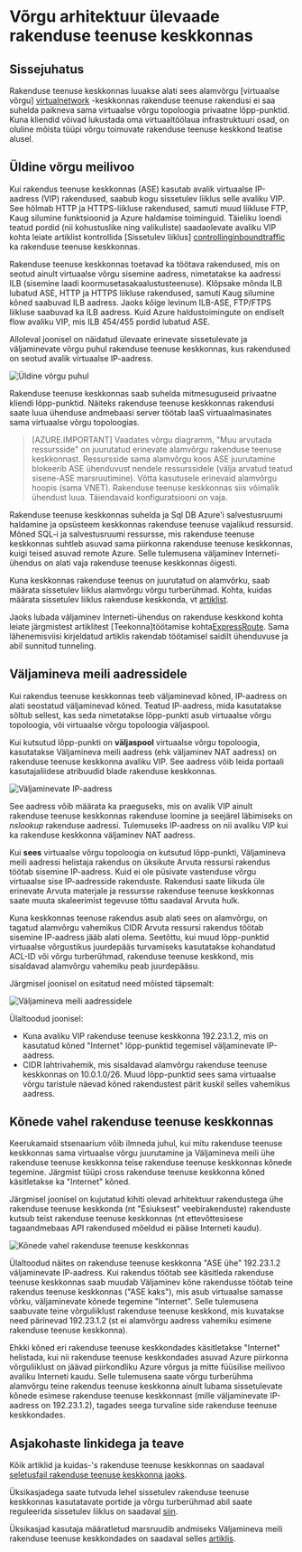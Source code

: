 <properties 
    pageTitle="Võrgu arhitektuur ülevaade rakenduse teenuse keskkonnas" 
    description="Võrgu topoloogia ofApp teenuse keskkonnas arhitektuuri ülevaade." 
    services="app-service" 
    documentationCenter="" 
    authors="stefsch" 
    manager="wpickett" 
    editor=""/>

<tags 
    ms.service="app-service" 
    ms.workload="na" 
    ms.tgt_pltfrm="na" 
    ms.devlang="na" 
    ms.topic="article" 
    ms.date="10/04/2016" 
    ms.author="stefsch"/>   

# <a name="network-architecture-overview-of-app-service-environments"></a>Võrgu arhitektuur ülevaade rakenduse teenuse keskkonnas

## <a name="introduction"></a>Sissejuhatus ##
Rakenduse teenuse keskkonnas luuakse alati sees alamvõrgu [virtuaalse võrgu] [ virtualnetwork] -keskkonnas rakenduse teenuse rakendusi ei saa suhelda paikneva sama virtuaalse võrgu topoloogia privaatne lõpp-punktid.  Kuna kliendid võivad lukustada oma virtuaaltöölaua infrastruktuuri osad, on oluline mõista tüüpi võrgu toimuvate rakenduse teenuse keskkond teatise alusel.

## <a name="general-network-flow"></a>Üldine võrgu meilivoo ##
 
Kui rakendus teenuse keskkonnas (ASE) kasutab avalik virtuaalse IP-aadress (VIP) rakendused, saabub kogu sissetulev liiklus selle avaliku VIP.  See hõlmab HTTP ja HTTPS-liikluse rakendused, samuti muud liikluse FTP, Kaug silumine funktsioonid ja Azure haldamise toiminguid.  Täieliku loendi teatud pordid (nii kohustuslike ning valikuliste) saadaolevate avaliku VIP kohta leiate artiklist kontrollida [Sissetulev liiklus] [ controllinginboundtraffic] ka rakenduse teenuse keskkonnas. 

Rakenduse teenuse keskkonnas toetavad ka töötava rakendused, mis on seotud ainult virtuaalse võrgu sisemine aadress, nimetatakse ka aadressi ILB (sisemine laadi koormusetasakaalustusteenuse).  Klõpsake mõnda ILB lubatud ASE, HTTP ja HTTPS liikluse rakendused, samuti Kaug silumine kõned saabuvad ILB aadress.  Jaoks kõige levinum ILB-ASE, FTP/FTPS liikluse saabuvad ka ILB aadress.  Kuid Azure haldustoimingute on endiselt flow avaliku VIP, mis ILB 454/455 pordid lubatud ASE.

Alloleval joonisel on näidatud ülevaate erinevate sissetulevate ja väljaminevate võrgu puhul rakenduse teenuse keskkonnas, kus rakendused on seotud avalik virtuaalse IP-aadress.

![Üldine võrgu puhul][GeneralNetworkFlows]

Rakenduse teenuse keskkonnas saab suhelda mitmesuguseid privaatne kliendi lõpp-punktid.  Näiteks rakenduse teenuse keskkonnas rakendusi saate luua ühenduse andmebaasi server töötab IaaS virtuaalmasinates sama virtuaalse võrgu topoloogias.

>[AZURE.IMPORTANT] Vaadates võrgu diagramm, "Muu arvutada ressursside" on juurutatud erinevate alamvõrgu rakenduse teenuse keskkonnast. Ressursside sama alamvõrgu koos ASE juurutamine blokeerib ASE ühenduvust nendele ressurssidele (välja arvatud teatud sisene-ASE marsruutimine). Võtta kasutusele erinevaid alamvõrgu hoopis (sama VNET). Rakenduse teenuse keskkonnas siis võimalik ühendust luua. Täiendavaid konfiguratsiooni on vaja.

Rakenduse teenuse keskkonnas suhelda ja Sql DB Azure'i salvestusruumi haldamine ja opsüsteem keskkonnas rakenduse teenuse vajalikud ressursid.  Mõned SQL-i ja salvestusruumi ressursse, mis rakenduse teenuse keskkonnas suhtleb asuvad sama piirkonna rakenduse teenuse keskkonnas, kuigi teised asuvad remote Azure.  Selle tulemusena väljaminev Interneti-ühendus on alati vaja rakenduse teenuse keskkonnas õigesti. 

Kuna keskkonnas rakenduse teenus on juurutatud on alamvõrku, saab määrata sissetulev liiklus alamvõrgu võrgu turberühmad.  Kohta, kuidas määrata sissetulev liiklus rakenduse keskkonda, vt [artiklist][controllinginboundtraffic].

Jaoks lubada väljaminev Interneti-ühendus on rakenduse keskkond kohta leiate järgmistest artiklitest [Teekonna]töötamise kohta[ExpressRoute].  Sama lähenemisviisi kirjeldatud artiklis rakendab töötamisel saidilt ühenduvuse ja abil sunnitud tunneling.

## <a name="outbound-network-addresses"></a>Väljamineva meili aadressidele ##
Kui rakendus teenuse keskkonnas teeb väljaminevad kõned, IP-aadress on alati seostatud väljaminevad kõned.  Teatud IP-aadress, mida kasutatakse sõltub sellest, kas seda nimetatakse lõpp-punkti asub virtuaalse võrgu topoloogia, või virtuaalse võrgu topoloogia väljaspool.

Kui kutsutud lõpp-punkti on **väljaspool** virtuaalse võrgu topoloogia, kasutatakse Väljamineva meili aadress (ehk väljaminev NAT aadress) on rakenduse teenuse keskkonna avaliku VIP.  See aadress võib leida portaali kasutajaliidese atribuudid blade rakenduse keskkonnas.
 
![Väljaminevate IP-aadress][OutboundIPAddress]

See aadress võib määrata ka praeguseks, mis on avalik VIP ainult rakenduse teenuse keskkonnas rakenduse loomine ja seejärel läbimiseks on *nslookup* rakenduse aadressi. Tulemuseks IP-aadress on nii avaliku VIP kui ka rakenduse keskkonna väljaminev NAT aadress.

Kui **sees** virtuaalse võrgu topoloogia on kutsutud lõpp-punkti, Väljamineva meili aadressi helistaja rakendus on üksikute Arvuta ressursi rakendus töötab sisemine IP-aadress.  Kuid ei ole püsivate vastenduse võrgu virtuaalse sise IP-aadresside rakenduste.  Rakendusi saate liikuda üle erinevate Arvuta materjale ja ressursse rakenduse teenuse keskkonnas saate muuta skaleerimist tegevuse tõttu saadaval Arvuta hulk.

Kuna keskkonnas teenuse rakendus asub alati sees on alamvõrgu, on tagatud alamvõrgu vahemikus CIDR Arvuta ressursi rakendus töötab sisemine IP-aadress jääb alati olema.  Seetõttu, kui muud lõpp-punktid virtuaalse võrgustikus juurdepääs turvamiseks kasutatakse kohandatud ACL-ID või võrgu turberühmad, rakenduse teenuse keskkond, mis sisaldavad alamvõrgu vahemiku peab juurdepääsu.

Järgmisel joonisel on esitatud need mõisted täpsemalt:

![Väljamineva meili aadressidele][OutboundNetworkAddresses]

Ülaltoodud joonisel:

- Kuna avaliku VIP rakenduse teenuse keskkonna 192.23.1.2, mis on kasutatud kõned "Internet" lõpp-punktid tegemisel väljaminevate IP-aadress.
- CIDR lahtrivahemik, mis sisaldavad alamvõrgu rakenduse teenuse keskkonnas on 10.0.1.0/26.  Muud lõpp-punktid sees sama virtuaalse võrgu taristule näevad kõned rakendustest pärit kuskil selles vahemikus aadress.

## <a name="calls-between-app-service-environments"></a>Kõnede vahel rakenduse teenuse keskkonnas ##
Keerukamaid stsenaarium võib ilmneda juhul, kui mitu rakenduse teenuse keskkonnas sama virtuaalse võrgu juurutamine ja Väljamineva meili ühe rakenduse teenuse keskkonna teise rakenduse teenuse keskkonnas kõnede tegemine.  Järgmist tüüpi cross rakenduse teenuse keskkonna kõned käsitletakse ka "Internet" kõned.

Järgmisel joonisel on kujutatud kihiti olevad arhitektuur rakendustega ühe rakenduse teenuse keskkonda (nt "Esiuksest" veebirakenduste) rakenduste kutsub teist rakenduse teenuse keskkonnas (nt ettevõttesisese tagaandmebaas API rakendused mõeldud ei pääse Interneti kaudu). 

![Kõnede vahel rakenduse teenuse keskkonnas][CallsBetweenAppServiceEnvironments] 

Ülaltoodud näites on rakenduse teenuse keskkonna "ASE ühe" 192.23.1.2 väljaminevate IP-aadress.  Kui rakendus töötab see käsitleda rakenduse teenuse keskkonnas saab muudab Väljaminev kõne rakendusse töötab teine rakendus teenuse keskkonnas ("ASE kaks"), mis asub virtuaalse samasse võrku, väljaminevate kõnede tegemine "Internet".  Selle tulemusena saabuvate teine võrguliiklust rakenduse teenuse keskkond, mis kuvatakse need pärinevad 192.23.1.2 (st ei alamvõrgu aadress vahemiku esimene rakenduse teenuse keskkonna).

Ehkki kõned eri rakenduse teenuse keskkondades käsitletakse "Internet" helistada, kui nii rakenduse teenuse keskkondades asuvad Azure piirkonna võrguliiklust on jäävad piirkondliku Azure võrgus ja mitte füüsilise meilivoo avaliku Interneti kaudu.  Selle tulemusena saate võrgu turberühma alamvõrgu teine rakendus teenuse keskkonna ainult lubama sissetulevate kõnede esimese rakenduse teenuse keskkonnast (mille väljaminevate IP-aadress on 192.23.1.2), tagades seega turvaline side rakenduse teenuse keskkondades.

## <a name="additional-links-and-information"></a>Asjakohaste linkidega ja teave ##
Kõik artiklid ja kuidas-'s rakenduse teenuse keskkonnas on saadaval [seletusfail rakenduse teenuse keskkonna jaoks](../app-service/app-service-app-service-environments-readme.md).

Üksikasjadega saate tutvuda lehel sissetulev rakenduse teenuse keskkonnas kasutatavate portide ja võrgu turberühmad abil saate reguleerida sissetulev liiklus on saadaval [siin][controllinginboundtraffic].

Üksikasjad kasutaja määratletud marsruudib andmiseks Väljamineva meili rakenduse teenuse keskkondades on saadaval selles [artiklis][ExpressRoute]. 


<!-- LINKS -->
[virtualnetwork]: http://azure.microsoft.com/services/virtual-network/
[controllinginboundtraffic]:  http://azure.microsoft.com/documentation/articles/app-service-app-service-environment-control-inbound-traffic/
[ExpressRoute]:  http://azure.microsoft.com/documentation/articles/app-service-app-service-environment-network-configuration-expressroute/

<!-- IMAGES -->
[GeneralNetworkFlows]: ./media/app-service-app-service-environment-network-architecture-overview/NetworkOverview-1.png
[OutboundIPAddress]: ./media/app-service-app-service-environment-network-architecture-overview/OutboundIPAddress-1.png
[OutboundNetworkAddresses]: ./media/app-service-app-service-environment-network-architecture-overview/OutboundNetworkAddresses-1.png
[CallsBetweenAppServiceEnvironments]: ./media/app-service-app-service-environment-network-architecture-overview/CallsBetweenEnvironments-1.png

